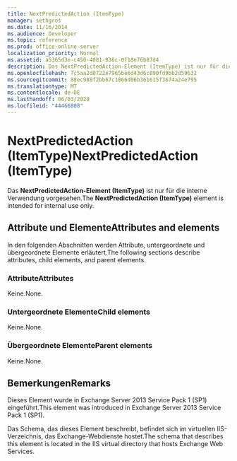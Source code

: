 ```yaml
---
title: NextPredictedAction (ItemType)
manager: sethgros
ms.date: 11/16/2014
ms.audience: Developer
ms.topic: reference
ms.prod: office-online-server
localization_priority: Normal
ms.assetid: a5365d3e-c450-4881-836c-0f18e76b87d4
description: Das NextPredictedAction-Element (ItemType) ist nur für die interne Verwendung vorgesehen.
ms.openlocfilehash: 7c5aa2d0722e7965be6d43d6c890fd9bb2d59632
ms.sourcegitcommit: 88ec988f2bb67c1866d06b361615f3674a24e795
ms.translationtype: MT
ms.contentlocale: de-DE
ms.lasthandoff: 06/03/2020
ms.locfileid: "44466808"
---
```

# <a name="nextpredictedaction-itemtype"></a><span data-ttu-id="62f97-103">NextPredictedAction (ItemType)</span><span class="sxs-lookup"><span data-stu-id="62f97-103">NextPredictedAction (ItemType)</span></span>

<span data-ttu-id="62f97-104">Das **NextPredictedAction-Element (ItemType)** ist nur für die interne Verwendung vorgesehen.</span><span class="sxs-lookup"><span data-stu-id="62f97-104">The **NextPredictedAction (ItemType)** element is intended for internal use only.</span></span> 

## <a name="attributes-and-elements"></a><span data-ttu-id="62f97-105">Attribute und Elemente</span><span class="sxs-lookup"><span data-stu-id="62f97-105">Attributes and elements</span></span>

<span data-ttu-id="62f97-106">In den folgenden Abschnitten werden Attribute, untergeordnete und übergeordnete Elemente erläutert.</span><span class="sxs-lookup"><span data-stu-id="62f97-106">The following sections describe attributes, child elements, and parent elements.</span></span>
  
### <a name="attributes"></a><span data-ttu-id="62f97-107">Attribute</span><span class="sxs-lookup"><span data-stu-id="62f97-107">Attributes</span></span>

<span data-ttu-id="62f97-108">Keine.</span><span class="sxs-lookup"><span data-stu-id="62f97-108">None.</span></span>
  
### <a name="child-elements"></a><span data-ttu-id="62f97-109">Untergeordnete Elemente</span><span class="sxs-lookup"><span data-stu-id="62f97-109">Child elements</span></span>

<span data-ttu-id="62f97-110">Keine.</span><span class="sxs-lookup"><span data-stu-id="62f97-110">None.</span></span>
  
### <a name="parent-elements"></a><span data-ttu-id="62f97-111">Übergeordnete Elemente</span><span class="sxs-lookup"><span data-stu-id="62f97-111">Parent elements</span></span>

<span data-ttu-id="62f97-112">Keine.</span><span class="sxs-lookup"><span data-stu-id="62f97-112">None.</span></span>
  
## <a name="remarks"></a><span data-ttu-id="62f97-113">Bemerkungen</span><span class="sxs-lookup"><span data-stu-id="62f97-113">Remarks</span></span>

<span data-ttu-id="62f97-114">Dieses Element wurde in Exchange Server 2013 Service Pack 1 (SP1) eingeführt.</span><span class="sxs-lookup"><span data-stu-id="62f97-114">This element was introduced in Exchange Server 2013 Service Pack 1 (SP1).</span></span>
  
<span data-ttu-id="62f97-115">Das Schema, das dieses Element beschreibt, befindet sich im virtuellen IIS-Verzeichnis, das Exchange-Webdienste hostet.</span><span class="sxs-lookup"><span data-stu-id="62f97-115">The schema that describes this element is located in the IIS virtual directory that hosts Exchange Web Services.</span></span>
  

